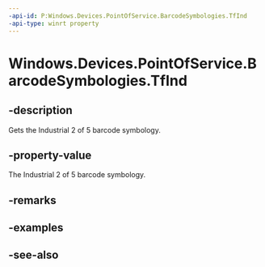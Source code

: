 ----api-id: P:Windows.Devices.PointOfService.BarcodeSymbologies.TfInd
-api-type: winrt property
---<!-- Property syntaxpublic uint TfInd { get; }--># Windows.Devices.PointOfService.BarcodeSymbologies.TfInd## -descriptionGets the Industrial 2 of 5 barcode symbology.## -property-valueThe Industrial 2 of 5 barcode symbology.## -remarks## -examples## -see-also